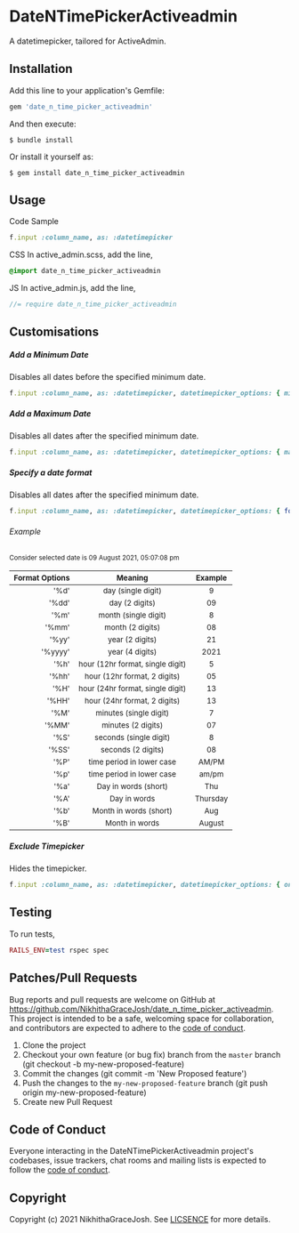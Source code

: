 # DateNTimePickerActiveadmin
A datetimepicker, tailored for ActiveAdmin.

## Installation

Add this line to your application's Gemfile:

```ruby
gem 'date_n_time_picker_activeadmin'
```

And then execute:

    $ bundle install

Or install it yourself as:

    $ gem install date_n_time_picker_activeadmin

## Usage

Code Sample

```ruby
f.input :column_name, as: :datetimepicker
```

CSS
In active_admin.scss, add the line,

```css
@import date_n_time_picker_activeadmin
```
JS
In active_admin.js, add the line,

```js
//= require date_n_time_picker_activeadmin
```

## Customisations

##### Add a Minimum Date
Disables all dates before the specified minimum date.
```ruby
f.input :column_name, as: :datetimepicker, datetimepicker_options: { min_date: Date.today }
```
##### Add a Maximum Date
Disables all dates after the specified minimum date.
```ruby
f.input :column_name, as: :datetimepicker, datetimepicker_options: { max_date: Date.today }
```
##### Specify a date format
Disables all dates after the specified minimum date.
```ruby
f.input :column_name, as: :datetimepicker, datetimepicker_options: { format: "%mm-%dd-%yyyy %HH:%MM:%SS %P"}
```
###### Example
<sub>Consider selected date is 09 August 2021, 05:07:08 pm</sub>

| <sub> Format Options </sub> | <sub> Meaning  </sub>                            | <sub> Example </sub>  |
| ---------------------------:|:------------------------------------------------:|:---------------------:|
| <sub> '%d' </sub>           | <sub> day (single digit) </sub>                  | <sub> 9 </sub>        |
| <sub> '%dd' </sub>          | <sub> day (2 digits) </sub>                      | <sub> 09 </sub>       |
| <sub> '%m' </sub>           | <sub> month (single digit) </sub>                | <sub> 8 </sub>        |
| <sub> '%mm' </sub>          | <sub> month (2 digits) </sub>                    | <sub> 08 </sub>       |
| <sub> '%yy' </sub>          | <sub> year (2 digits)  </sub>                    | <sub> 21 </sub>       |
| <sub> '%yyyy' </sub>        | <sub> year (4 digits)  </sub>                    | <sub> 2021 </sub>     |
| <sub> '%h' </sub>           | <sub> hour (12hr format, single digit) </sub>    | <sub> 5 </sub>        |
| <sub> '%hh' </sub>          | <sub> hour (12hr format, 2 digits) </sub>        | <sub> 05 </sub>       |
| <sub> '%H' </sub>           | <sub> hour (24hr format, single digit) </sub>    | <sub> 13 </sub>       |
| <sub> '%HH' </sub>          | <sub> hour (24hr format, 2 digits) </sub>        | <sub> 13 </sub>       |
| <sub> '%M' </sub>           | <sub> minutes (single digit) </sub>              | <sub> 7 </sub>        |
| <sub> '%MM' </sub>          | <sub> minutes (2 digits) </sub>                  | <sub> 07 </sub>       |
| <sub> '%S'  </sub>          | <sub> seconds (single digit) </sub>              | <sub> 8 </sub>        |
| <sub> '%SS' </sub>          | <sub> seconds (2 digits) </sub>                  | <sub> 08 </sub>       |
| <sub> '%P' </sub>           | <sub> time period in lower case </sub>           | <sub> AM/PM </sub>    |
| <sub> '%p' </sub>           | <sub> time period in lower case </sub>           | <sub> am/pm </sub>    |
| <sub> '%a' </sub>           | <sub> Day in words (short) </sub>                | <sub> Thu </sub>      |
| <sub> '%A' </sub>           | <sub> Day in words </sub>                        | <sub> Thursday </sub> |
| <sub> '%b' </sub>           | <sub> Month in words (short) </sub>              | <sub> Aug </sub>      |
| <sub> '%B' </sub>           | <sub> Month in words </sub>                      | <sub> August </sub>   |

##### Exclude Timepicker
Hides the timepicker.
```ruby
f.input :column_name, as: :datetimepicker, datetimepicker_options: { only_datepicker: true }
```

## Testing
To run tests,
```ruby
RAILS_ENV=test rspec spec
```

## Patches/Pull Requests
Bug reports and pull requests are welcome on GitHub at https://github.com/NikhithaGraceJosh/date_n_time_picker_activeadmin. This project is intended to be a safe, welcoming space for collaboration, and contributors are expected to adhere to the [code of conduct](https://github.com/NikhithaGraceJosh/date_n_time_picker_activeadmin/blob/master/CODE_OF_CONDUCT.md).

1. Clone the project
2. Checkout your own feature (or bug fix) branch from the `master` branch (git checkout -b my-new-proposed-feature)
3. Commit the changes (git commit -m 'New Proposed feature')
4. Push the changes to the `my-new-proposed-feature` branch (git push origin my-new-proposed-feature)
5. Create new Pull Request

## Code of Conduct
Everyone interacting in the DateNTimePickerActiveadmin project's codebases, issue trackers, chat rooms and mailing lists is expected to follow the [code of conduct](https://github.com/NikhithaGraceJosh/date_n_time_picker_activeadmin/blob/master/CODE_OF_CONDUCT.md).

## Copyright
Copyright (c) 2021 NikhithaGraceJosh. See [LICSENCE](https://github.com/NikhithaGraceJosh/date_n_time_picker_activeadmin/blob/master/LICENSE) for more details.


